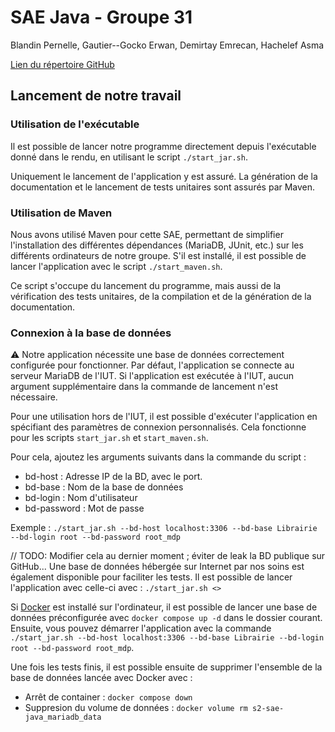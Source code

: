 # SAE Java - Groupe 31

Blandin Pernelle, Gautier--Gocko Erwan, Demirtay Emrecan, Hachelef Asma

[Lien du répertoire GitHub](https://github.com/PernelleBlandin/SAE_java_S2)

## Lancement de notre travail

### Utilisation de l'exécutable

Il est possible de lancer notre programme directement depuis l'exécutable donné dans le rendu, en utilisant le script `./start_jar.sh`.

Uniquement le lancement de l'application y est assuré. La génération de la documentation et le lancement de tests unitaires sont assurés par Maven.

### Utilisation de Maven

Nous avons utilisé Maven pour cette SAE, permettant de simplifier l'installation des différentes dépendances (MariaDB, JUnit, etc.) sur les différents ordinateurs de notre groupe. S'il est installé, il est possible de lancer l'application avec le script `./start_maven.sh`.

Ce script s'occupe du lancement du programme, mais aussi de la vérification des tests unitaires, de la compilation et de la génération de la documentation.

### Connexion à la base de données

⚠️ Notre application nécessite une base de données correctement configurée pour fonctionner. Par défaut, l'application se connecte au serveur MariaDB de l'IUT.
Si l'application est exécutée à l'IUT, aucun argument supplémentaire dans la commande de lancement n'est nécessaire.

Pour une utilisation hors de l'IUT, il est possible d'exécuter l'application en spécifiant des paramètres de connexion personnalisés. Cela fonctionne pour les scripts `start_jar.sh` et `start_maven.sh`.

Pour cela, ajoutez les arguments suivants dans la commande du script :
- bd-host : Adresse IP de la BD, avec le port.
- bd-base : Nom de la base de données
- bd-login : Nom d'utilisateur
- bd-password : Mot de passe

Exemple : `./start_jar.sh --bd-host localhost:3306 --bd-base Librairie --bd-login root --bd-password root_mdp`

// TODO: Modifier cela au dernier moment ; éviter de leak la BD publique sur GitHub...
Une base de données hébergée sur Internet par nos soins est également disponible pour faciliter les tests.
Il est possible de lancer l'application avec celle-ci avec : `./start_jar.sh <>`

Si [Docker](https://www.docker.com) est installé sur l'ordinateur, il est possible de lancer une base de données préconfigurée avec `docker compose up -d` dans le dossier courant.
Ensuite, vous pouvez démarrer l'application avec la commande `./start_jar.sh --bd-host localhost:3306 --bd-base Librairie --bd-login root --bd-password root_mdp`.

Une fois les tests finis, il est possible ensuite de supprimer l'ensemble de la base de données lancée avec Docker avec :
- Arrêt de container : `docker compose down`
- Suppresion du volume de données : `docker volume rm s2-sae-java_mariadb_data`
